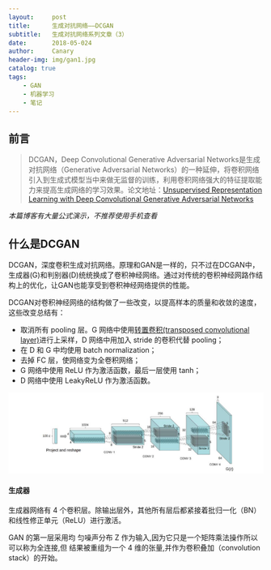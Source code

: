 ```yaml
---
layout:     post
title:      生成对抗网络——DCGAN
subtitle:   生成对抗网络系列文章（3）
date:       2018-05-024
author:     Canary
header-img: img/gan1.jpg
catalog: true
tags:
    - GAN
    - 机器学习
    - 笔记
---
```


## 前言

> DCGAN，Deep Convolutional Generative Adversarial Networks是生成对抗网络（Generative Adversarial Networks）的一种延伸，将卷积网络引入到生成式模型当中来做无监督的训练，利用卷积网络强大的特征提取能力来提高生成网络的学习效果。论文地址：[Unsupervised Representation Learning with Deep Convolutional Generative Adversarial Networks](https://arxiv.org/abs/1511.06434)

*本篇博客有大量公式演示，不推荐使用手机查看*

## 什么是DCGAN

DCGAN，深度卷积生成对抗网络。原理和GAN是一样的，只不过在DCGAN中，生成器(G)和判别器(D)统统换成了卷积神经网络。通过对传统的卷积神经网路作结构上的优化，让GAN也能享受到卷积神经网络提供的性能。

DCGAN对卷积神经网络的结构做了一些改变，以提高样本的质量和收敛的速度，这些改变总结有：

- 取消所有 pooling 层。G 网络中使用[转置卷积(transposed convolutional layer)](http://www.cnblogs.com/makefile/p/unpooling.html#fn1)进行上采样，D 网络中用加入 stride 的卷积代替 pooling；
- 在 D 和 G 中均使用 batch normalization；
- 去掉 FC 层，使网络变为全卷积网络；
- G 网络中使用 ReLU 作为激活函数，最后一层使用 tanh；
- D 网络中使用 LeakyReLU 作为激活函数。

![](https://raw.githubusercontent.com/AlbertHG/alberthg.github.io/master/makedown_img/20180524dcgan/1.png)

#### 生成器

生成器网络有 4 个卷积层。除输出层外，其他所有层后都紧接着批归一化（BN）和线性修正单元（ReLU）进行激活。

GAN 的第一层采用均 匀噪声分布 Z 作为输入,因为它只是一个矩阵乘法操作所以可以称为全连接,但 结果被重组为一个 4 维的张量,并作为卷积叠加（convolution stack）的开始。